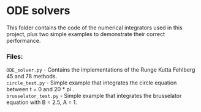 # ODE solvers

This folder contains the code of the numerical integrators used in this project, plus two simple examples to demonstrate their correct performance. <br>

### Files:
``ODE_solver.py`` - Contains the implementations of the Runge Kutta Fehlberg 45 and 78 methods. <br>
``circle_test.py`` - Simple example that integrates the circle equation between t = 0 and 20 * pi . <br>
``brusselator_test.py`` - Simple example that integrates the brusselator equation with B = 2.5, A = 1.

